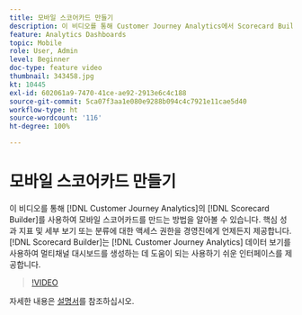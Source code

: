 ```yaml
---
title: 모바일 스코어카드 만들기
description: 이 비디오를 통해 Customer Journey Analytics에서 Scorecard Builder를 사용하여 모바일 스코어카드를 만드는 방법을 알아볼 수 있습니다. 핵심 성과 지표 및 세부 보기 또는 분류에 대한 액세스 권한을 경영진에게 언제든지 제공합니다. Scorecard Builder는 Customer Journey Analytics 데이터 보기를 사용하여 멀티채널 대시보드를 생성하는 데 도움이 되는 사용하기 쉬운 인터페이스를 제공합니다.
feature: Analytics Dashboards
topic: Mobile
role: User, Admin
level: Beginner
doc-type: feature video
thumbnail: 343458.jpg
kt: 10445
exl-id: 602061a9-7470-41ce-ae92-2913e6c4c188
source-git-commit: 5ca07f3aa1e080e9288b094c4c7921e11cae5d40
workflow-type: ht
source-wordcount: '116'
ht-degree: 100%

---
```


# 모바일 스코어카드 만들기

이 비디오를 통해 [!DNL Customer Journey Analytics]의 [!DNL Scorecard Builder]를 사용하여 모바일 스코어카드를 만드는 방법을 알아볼 수 있습니다. 핵심 성과 지표 및 세부 보기 또는 분류에 대한 액세스 권한을 경영진에게 언제든지 제공합니다. [!DNL Scorecard Builder]는 [!DNL Customer Journey Analytics] 데이터 보기를 사용하여 멀티채널 대시보드를 생성하는 데 도움이 되는 사용하기 쉬운 인터페이스를 제공합니다.

>[!VIDEO](https://video.tv.adobe.com/v/343458/?quality=12&learn=on)

자세한 내용은 [설명서](https://experienceleague.adobe.com/docs/analytics-platform/using/cja-dashboards/create-scorecard.html)를 참조하십시오.